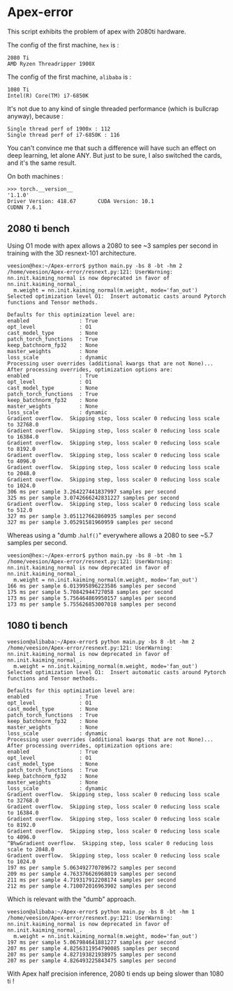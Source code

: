 # Apex-error

This script exhibits the problem of apex with 2080ti hardware.

The config of the first machine, `hex` is :
```
2080 Ti
AMD Ryzen Threadripper 1900X 
```
The config of the first machine, `alibaba` is :
```
1080 Ti
Intel(R) Core(TM) i7-6850K
```
It's not due to any kind of single threaded performance (which is bullcrap anyway), because :
```
Single thread perf of 1900x : 112
Single thread perf of i7-6850K : 116
```

You can't convince me that such a difference will have such an effect on deep learning, let alone ANY. But just to be sure, I also switched the cards, and it's the same result.

On both machines :
```
>>> torch.__version__
'1.1.0'
Driver Version: 418.67       CUDA Version: 10.1 
CUDNN 7.6.1
```


## 2080 ti bench

Using O1 mode with apex allows a 2080 to see ~3 samples per second in training with the 3D resnext-101 architecture.

```
veesion@hex:~/Apex-error$ python main.py -bs 8 -bt -hm 2
/home/veesion/Apex-error/resnext.py:121: UserWarning: nn.init.kaiming_normal is now deprecated in favor of nn.init.kaiming_normal_.
  m.weight = nn.init.kaiming_normal(m.weight, mode='fan_out')
Selected optimization level O1:  Insert automatic casts around Pytorch functions and Tensor methods.

Defaults for this optimization level are:
enabled                : True
opt_level              : O1
cast_model_type        : None
patch_torch_functions  : True
keep_batchnorm_fp32    : None
master_weights         : None
loss_scale             : dynamic
Processing user overrides (additional kwargs that are not None)...
After processing overrides, optimization options are:
enabled                : True
opt_level              : O1
cast_model_type        : None
patch_torch_functions  : True
keep_batchnorm_fp32    : None
master_weights         : None
loss_scale             : dynamic
Gradient overflow.  Skipping step, loss scaler 0 reducing loss scale to 32768.0
Gradient overflow.  Skipping step, loss scaler 0 reducing loss scale to 16384.0
Gradient overflow.  Skipping step, loss scaler 0 reducing loss scale to 8192.0
Gradient overflow.  Skipping step, loss scaler 0 reducing loss scale to 4096.0
Gradient overflow.  Skipping step, loss scaler 0 reducing loss scale to 2048.0
Gradient overflow.  Skipping step, loss scaler 0 reducing loss scale to 1024.0
306 ms per sample 3.264227441837997 samples per second
325 ms per sample 3.0742666242831227 samples per second
Gradient overflow.  Skipping step, loss scaler 0 reducing loss scale to 512.0
327 ms per sample 3.051127662860935 samples per second
327 ms per sample 3.05291581960959 samples per second
```


Whereas using a "dumb .`half()`" everywhere allows a 2080 to see ~5.7 samples per second.

```
veesion@hex:~/Apex-error$ python main.py -bs 8 -bt -hm 1
/home/veesion/Apex-error/resnext.py:121: UserWarning: nn.init.kaiming_normal is now deprecated in favor of nn.init.kaiming_normal_.
  m.weight = nn.init.kaiming_normal(m.weight, mode='fan_out')
166 ms per sample 6.013995896223586 samples per second
175 ms per sample 5.70842944727058 samples per second
173 ms per sample 5.756464869950157 samples per second
173 ms per sample 5.755626853007018 samples per second
```

## 1080 ti bench


```
veesion@alibaba:~/Apex-error$ python main.py -bs 8 -bt -hm 2
/home/veesion/Apex-error/resnext.py:121: UserWarning: nn.init.kaiming_normal is now deprecated in favor of nn.init.kaiming_normal_.
  m.weight = nn.init.kaiming_normal(m.weight, mode='fan_out')
Selected optimization level O1:  Insert automatic casts around Pytorch functions and Tensor methods.

Defaults for this optimization level are:
enabled                : True
opt_level              : O1
cast_model_type        : None
patch_torch_functions  : True
keep_batchnorm_fp32    : None
master_weights         : None
loss_scale             : dynamic
Processing user overrides (additional kwargs that are not None)...
After processing overrides, optimization options are:
enabled                : True
opt_level              : O1
cast_model_type        : None
patch_torch_functions  : True
keep_batchnorm_fp32    : None
master_weights         : None
loss_scale             : dynamic
Gradient overflow.  Skipping step, loss scaler 0 reducing loss scale to 32768.0
Gradient overflow.  Skipping step, loss scaler 0 reducing loss scale to 16384.0
Gradient overflow.  Skipping step, loss scaler 0 reducing loss scale to 8192.0
Gradient overflow.  Skipping step, loss scaler 0 reducing loss scale to 4096.0
^B%wGradient overflow.  Skipping step, loss scaler 0 reducing loss scale to 2048.0
Gradient overflow.  Skipping step, loss scaler 0 reducing loss scale to 1024.0
197 ms per sample 5.063492770789672 samples per second
209 ms per sample 4.763376626968019 samples per second
211 ms per sample 4.719317912208174 samples per second
212 ms per sample 4.710072016963902 samples per second
```

Which is relevant with the "dumb" approach.

```
veesion@alibaba:~/Apex-error$ python main.py -bs 8 -bt -hm 1
/home/veesion/Apex-error/resnext.py:121: UserWarning: nn.init.kaiming_normal is now deprecated in favor of nn.init.kaiming_normal_.
  m.weight = nn.init.kaiming_normal(m.weight, mode='fan_out')
197 ms per sample 5.067984641881277 samples per second
207 ms per sample 4.8256311954790085 samples per second
207 ms per sample 4.827193821938975 samples per second
207 ms per sample 4.826493225843475 samples per second
```

With Apex half precision inference, 2080 ti ends up being slower than 1080 ti !
